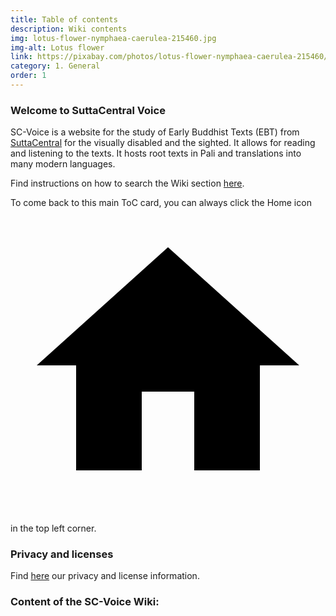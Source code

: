 ```yaml
---
title: Table of contents
description: Wiki contents
img: lotus-flower-nymphaea-caerulea-215460.jpg
img-alt: Lotus flower
link: https://pixabay.com/photos/lotus-flower-nymphaea-caerulea-215460/
category: 1. General
order: 1
---
```


### Welcome to SuttaCentral Voice

SC-Voice is a website for the study of Early Buddhist Texts (EBT) from [SuttaCentral](https://suttacentral.net) for the visually disabled and the sighted. It allows for reading and listening to the texts. It hosts root texts in Pali and translations into many modern languages.

Find instructions on how to search the Wiki section [here](#/wiki/study/searchwiki).

To come back to this main ToC card, you can always click the Home icon <a href="#/wiki/toc" class="scv-icon-btn v-btn v-btn--icon v-btn--round v-btn--router theme--dark v-size--default"><span class="v-btn__content"><span aria-hidden="true" class="v-icon notranslate theme--dark"><svg xmlns="http://www.w3.org/2000/svg" viewBox="0 0 24 24" role="img" aria-hidden="true" class="v-icon__svg"><path d="M10,20V14H14V20H19V12H22L12,3L2,12H5V20H10Z"></path></svg></span></span></a> in the top left corner. 

### Privacy and licenses

Find [here](#/wiki/privacy) our privacy and license information.

### Content of the SC-Voice Wiki:
